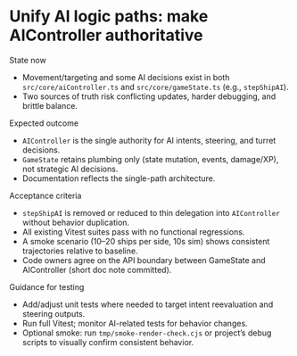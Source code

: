 # Unify AI logic paths: make AIController authoritative

State now

- Movement/targeting and some AI decisions exist in both `src/core/aiController.ts` and `src/core/gameState.ts` (e.g., `stepShipAI`).
- Two sources of truth risk conflicting updates, harder debugging, and brittle balance.

Expected outcome

- `AIController` is the single authority for AI intents, steering, and turret decisions.
- `GameState` retains plumbing only (state mutation, events, damage/XP), not strategic AI decisions.
- Documentation reflects the single-path architecture.

Acceptance criteria

- `stepShipAI` is removed or reduced to thin delegation into `AIController` without behavior duplication.
- All existing Vitest suites pass with no functional regressions.
- A smoke scenario (10–20 ships per side, 10s sim) shows consistent trajectories relative to baseline.
- Code owners agree on the API boundary between GameState and AIController (short doc note committed).

Guidance for testing

- Add/adjust unit tests where needed to target intent reevaluation and steering outputs.
- Run full Vitest; monitor AI-related tests for behavior changes.
- Optional smoke: run `tmp/smoke-render-check.cjs` or project’s debug scripts to visually confirm consistent behavior.
